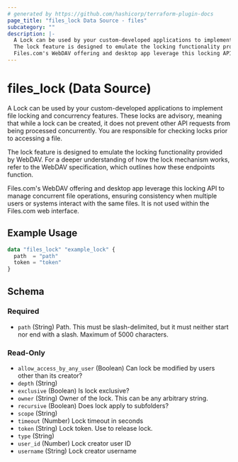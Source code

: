 ```yaml
---
# generated by https://github.com/hashicorp/terraform-plugin-docs
page_title: "files_lock Data Source - files"
subcategory: ""
description: |-
  A Lock can be used by your custom-developed applications to implement file locking and concurrency features. These locks are advisory, meaning that while a lock can be created, it does not prevent other API requests from being processed concurrently. You are responsible for checking locks prior to accessing a file.
  The lock feature is designed to emulate the locking functionality provided by WebDAV. For a deeper understanding of how the lock mechanism works, refer to the WebDAV specification, which outlines how these endpoints function.
  Files.com's WebDAV offering and desktop app leverage this locking API to manage concurrent file operations, ensuring consistency when multiple users or systems interact with the same files. It is not used within the Files.com web interface.
---
```


# files_lock (Data Source)

A Lock can be used by your custom-developed applications to implement file locking and concurrency features. These locks are advisory, meaning that while a lock can be created, it does not prevent other API requests from being processed concurrently. You are responsible for checking locks prior to accessing a file.



The lock feature is designed to emulate the locking functionality provided by WebDAV. For a deeper understanding of how the lock mechanism works, refer to the WebDAV specification, which outlines how these endpoints function.



Files.com's WebDAV offering and desktop app leverage this locking API to manage concurrent file operations, ensuring consistency when multiple users or systems interact with the same files. It is not used within the Files.com web interface.

## Example Usage

```terraform
data "files_lock" "example_lock" {
  path  = "path"
  token = "token"
}
```

<!-- schema generated by tfplugindocs -->
## Schema

### Required

- `path` (String) Path. This must be slash-delimited, but it must neither start nor end with a slash. Maximum of 5000 characters.

### Read-Only

- `allow_access_by_any_user` (Boolean) Can lock be modified by users other than its creator?
- `depth` (String)
- `exclusive` (Boolean) Is lock exclusive?
- `owner` (String) Owner of the lock.  This can be any arbitrary string.
- `recursive` (Boolean) Does lock apply to subfolders?
- `scope` (String)
- `timeout` (Number) Lock timeout in seconds
- `token` (String) Lock token.  Use to release lock.
- `type` (String)
- `user_id` (Number) Lock creator user ID
- `username` (String) Lock creator username
